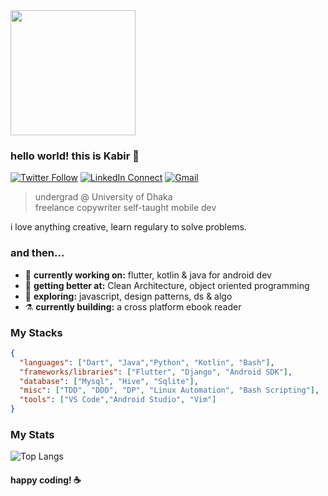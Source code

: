 
<img src="http://studiopixel.in/wp-content/uploads/2017/11/senior-front-end-developer-openings-1.gif" width="200" />

### hello world! this is Kabir 👋

[![Twitter Follow](https://img.shields.io/badge/dynamic/json.svg?color=78c257&labelColor=000000&logo=twitter&logoColor=f5f7fe&label=&query=%24[0].followers_count&url=https%3A%2F%2Fcdn.syndication.twimg.com%2Fwidgets%2Ffollowbutton%2Finfo.json%3Fscreen_names%3Dkabirnayeem99&suffix=%20Followers)](https://https://twitter.com/kabirnayeem99)
[![LinkedIn Connect](https://img.shields.io/badge/%20-Connect-black?color=78c257&labelColor=000000&logo=linkedin&logoColor=f5f7fe)](https://https://www.linkedin.com/in/kabirnayeem99/)
[![Gmail](https://img.shields.io/badge/%20-Send%20Mail-black?color=78c257&labelColor=000000&logo=gmail&logoColor=f5f7fe)](mailto:kabirnayeem.99@gmail.com?subject=From%20GitHub&&body=Hi,%20there.%20Found%20you%20on%20GitHub!%20Let's%20talk%20about...)

> undergrad @ University of Dhaka <br />
> freelance copywriter
> self-taught mobile dev <br />

i love anything creative, learn regulary to solve problems. 

### and then...

- 🔭 <b>currently working on:</b> flutter, kotlin & java for android dev
- 🌱 <b>getting better at:</b> Clean Architecture, object oriented programming
- 🤔 <b>exploring:</b> javascript, design patterns, ds & algo
- ⚗️ <b>currently building:</b> a cross platform ebook reader

### My Stacks

```json
{
  "languages": ["Dart", "Java","Python", "Kotlin", "Bash"],
  "frameworks/libraries": ["Flutter", "Django", "Android SDK"],
  "database": ["Mysql", "Hive", "Sqlite"],
  "misc": ["TDD", "DDD", "DP", "Linux Automation", "Bash Scripting"],
  "tools": ["VS Code","Android Studio", "Vim"]
}
```

### My Stats
![Top Langs](https://github-readme-stats.vercel.app/api/top-langs/?username=kabirnayeem99&theme=tokyonight)

#### happy coding! :coffee:


